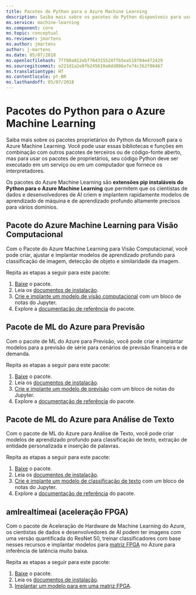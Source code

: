 ```yaml
---
title: Pacotes do Python para o Azure Machine Learning
description: Saiba mais sobre os pacotes do Python disponíveis para usuários do Azure Machine Learning.
ms.service: machine-learning
ms.component: core
ms.topic: conceptual
ms.reviewer: jmartens
ms.author: jmartens
author: j-martens
ms.date: 05/07/2018
ms.openlocfilehash: 7ff80a812ebf704315524ffb5ea518704e472429
ms.sourcegitcommit: e221d1a2e0fb245610a6dd886e7e74c362f06467
ms.translationtype: HT
ms.contentlocale: pt-BR
ms.lasthandoff: 05/07/2018
---
```

# <a name="python-packages-for-azure-machine-learning"></a>Pacotes do Python para o Azure Machine Learning

Saiba mais sobre os pacotes proprietários do Python da Microsoft para o Azure Machine Learning. Você pode usar essas bibliotecas e funções em combinação com outros pacotes de terceiros ou de código-fonte aberto, mas para usar os pacotes de proprietários, seu código Python deve ser executado em um serviço ou em um computador que fornece os interpretadores.

Os pacotes do Azure Machine Learning são **extensões pip instaláveis do Python para o Azure Machine Learning** que permitem que os cientistas de dados e desenvolvedores de AI criem e implantem rapidamente modelos de aprendizado de máquina e de aprendizado profundo altamente precisos para vários domínios.

<a name="amlpcv"></a>
## <a name="azure-ml-package-for-computer-vision"></a>Pacote do Azure Machine Learning para Visão Computacional

Com o Pacote do Azure Machine Learning para Visão Computacional, você pode criar, ajustar e implantar modelos de aprendizado profundo para classificação de imagem, detecção de objeto e similaridade da imagem.

Repita as etapas a seguir para este pacote:
1. [Baixe](https://aka.ms/aml-packages/vision/download) o pacote.
1. Leia os [documentos de instalação](https://aka.ms/aml-packages/vision).
1. [Crie e implante um modelo de visão computacional](how-to-build-deploy-image-classification-models.md) com um bloco de notas do Jupyter.
1. Explore a [documentação de referência](https://aka.ms/aml-packages/vision) do pacote.

<a name="amlpf"></a>
## <a name="azure-ml-package-for-forecasting"></a>Pacote de ML do Azure para Previsão

Com o pacote de ML do Azure para Previsão, você pode criar e implantar modelos para a previsão de série para cenários de previsão financeira e de demanda.

Repita as etapas a seguir para este pacote:
1. [Baixe](https://aka.ms/aml-packages/forecasting/download) o pacote.
1. Leia os [documentos de instalação](https://aka.ms/aml-packages/forecasting).
1. [Crie e implante um modelo de previsão](how-to-build-deploy-forecast-models.md) com um bloco de notas do Jupyter.
1. Explore a [documentação de referência](https://aka.ms/aml-packages/forecasting) do pacote.

<a name="amlpta"></a>
## <a name="azure-ml-package-for-text-analytics"></a>Pacote de ML do Azure para Análise de Texto

Com o pacote de ML do Azure para Análise de Texto, você pode criar modelos de aprendizado profundo para classificação de texto, extração de entidade personalizada e inserção de palavras.

Repita as etapas a seguir para este pacote:
1. [Baixe](https://aka.ms/aml-packages/text/download) o pacote.
1. Leia os [documentos de instalação](https://aka.ms/aml-packages/text).
1. [Crie e implante um modelo de classificação de texto](how-to-build-deploy-text-classification-models.md) com um bloco de notas do Jupyter.
1. Explore a [documentação de referência](https://aka.ms/aml-packages/text) do pacote.

<a name="amlrealtimeai"></a>
## <a name="amlrealtimeai-fpga-acceleration"></a>amlrealtimeai (aceleração FPGA)

Com o pacote de Aceleração de Hardware de Machine Learning do Azure, os cientistas de dados e desenvolvedores de AI podem ter imagens com uma versão quantificada do ResNet 50, treinar classificadores com base nesses recursos e implantar modelos para [matriz FPGA](concept-accelerate-with-fpgas.md) no Azure para inferência de latência muito baixa.

Repita as etapas a seguir para este pacote:
1. [Baixe](https://aka.ms/aml-real-time-ai-package) o pacote.
1. Leia os [documentos de instalação](reference-fpga-package-overview.md).
1. [Implantar um modelo para em uma matriz FPGA](how-to-deploy-fpga-web-service.md).

